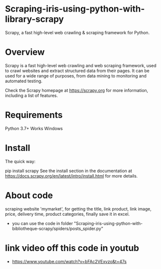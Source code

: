 # Scraping-iris-using-python-with-library-scrapy
Scrapy, a fast high-level web crawling &amp; scraping framework for Python.

# Overview
Scrapy is a fast high-level web crawling and web scraping framework, used to crawl websites and extract structured data from their pages. It can be used for a wide range of purposes, from data mining to monitoring and automated testing.

Check the Scrapy homepage at https://scrapy.org for more information, including a list of features.

# Requirements
Python 3.7+
Works Windows

# Install
The quick way:

pip install scrapy
See the install 
section in the documentation at https://docs.scrapy.org/en/latest/intro/install.html for more details.

# About code
scraping website 'mymarket', for getting the title, link product, link image, price, delivery time,  product categories, finally save it in excel.
- you can use the code in folder "Scraping-iris-using-python-with-bibliotheque-scrapy/spiders/posts_spider.py"

# link video off this code in youtub 
- https://www.youtube.com/watch?v=bFAc2VExvzo&t=47s

